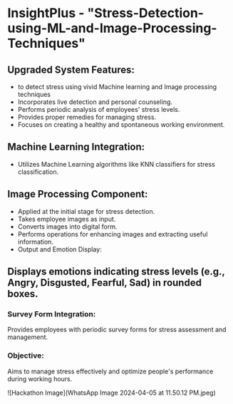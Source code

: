 # InsightPlus - "Stress-Detection-using-ML-and-Image-Processing-Techniques" 

## Upgraded System Features:
* to detect stress using vivid Machine learning and Image processing techniques
* Incorporates live detection and personal counseling.
* Performs periodic analysis of employees' stress levels.
* Provides proper remedies for managing stress.
* Focuses on creating a healthy and spontaneous working environment.

## Machine Learning Integration:
* Utilizes Machine Learning algorithms like KNN classifiers for stress classification.
## Image Processing Component:
* Applied at the initial stage for stress detection.
* Takes employee images as input.
* Converts images into digital form.
* Performs operations for enhancing images and extracting useful information.
* Output and Emotion Display:

## Displays emotions indicating stress levels (e.g., Angry, Disgusted, Fearful, Sad) in rounded boxes.

### Survey Form Integration: 
Provides employees with periodic survey forms for stress assessment and management.
### Objective:
Aims to manage stress effectively and optimize people's performance during working hours.


![Hackathon Image](WhatsApp Image 2024-04-05 at 11.50.12 PM.jpeg)


